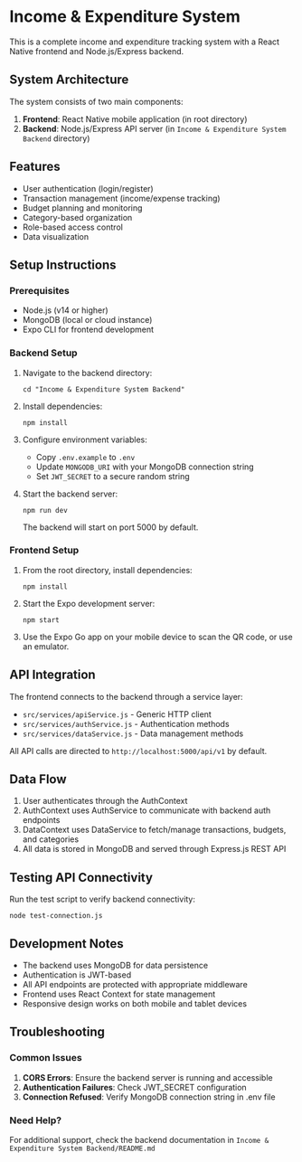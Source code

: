 # Income & Expenditure System

This is a complete income and expenditure tracking system with a React Native frontend and Node.js/Express backend.

## System Architecture

The system consists of two main components:

1. **Frontend**: React Native mobile application (in root directory)
2. **Backend**: Node.js/Express API server (in `Income & Expenditure System Backend` directory)

## Features

- User authentication (login/register)
- Transaction management (income/expense tracking)
- Budget planning and monitoring
- Category-based organization
- Role-based access control
- Data visualization

## Setup Instructions

### Prerequisites

- Node.js (v14 or higher)
- MongoDB (local or cloud instance)
- Expo CLI for frontend development

### Backend Setup

1. Navigate to the backend directory:
   ```
   cd "Income & Expenditure System Backend"
   ```

2. Install dependencies:
   ```
   npm install
   ```

3. Configure environment variables:
   - Copy `.env.example` to `.env`
   - Update `MONGODB_URI` with your MongoDB connection string
   - Set `JWT_SECRET` to a secure random string

4. Start the backend server:
   ```
   npm run dev
   ```
   
   The backend will start on port 5000 by default.

### Frontend Setup

1. From the root directory, install dependencies:
   ```
   npm install
   ```

2. Start the Expo development server:
   ```
   npm start
   ```

3. Use the Expo Go app on your mobile device to scan the QR code, or use an emulator.

## API Integration

The frontend connects to the backend through a service layer:

- `src/services/apiService.js` - Generic HTTP client
- `src/services/authService.js` - Authentication methods
- `src/services/dataService.js` - Data management methods

All API calls are directed to `http://localhost:5000/api/v1` by default.

## Data Flow

1. User authenticates through the AuthContext
2. AuthContext uses AuthService to communicate with backend auth endpoints
3. DataContext uses DataService to fetch/manage transactions, budgets, and categories
4. All data is stored in MongoDB and served through Express.js REST API

## Testing API Connectivity

Run the test script to verify backend connectivity:
```
node test-connection.js
```

## Development Notes

- The backend uses MongoDB for data persistence
- Authentication is JWT-based
- All API endpoints are protected with appropriate middleware
- Frontend uses React Context for state management
- Responsive design works on both mobile and tablet devices

## Troubleshooting

### Common Issues

1. **CORS Errors**: Ensure the backend server is running and accessible
2. **Authentication Failures**: Check JWT_SECRET configuration
3. **Connection Refused**: Verify MongoDB connection string in .env file

### Need Help?

For additional support, check the backend documentation in `Income & Expenditure System Backend/README.md`